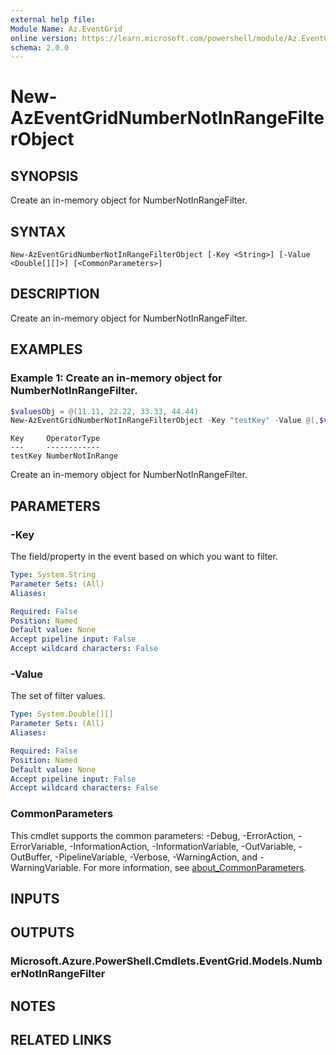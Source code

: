 ```yaml
---
external help file:
Module Name: Az.EventGrid
online version: https://learn.microsoft.com/powershell/module/Az.EventGrid/new-azeventgridnumbernotinrangefilterobject
schema: 2.0.0
---
```


# New-AzEventGridNumberNotInRangeFilterObject

## SYNOPSIS
Create an in-memory object for NumberNotInRangeFilter.

## SYNTAX

```
New-AzEventGridNumberNotInRangeFilterObject [-Key <String>] [-Value <Double[][]>] [<CommonParameters>]
```

## DESCRIPTION
Create an in-memory object for NumberNotInRangeFilter.

## EXAMPLES

### Example 1: Create an in-memory object for NumberNotInRangeFilter.
```powershell
$valuesObj = @(11.11, 22.22, 33.33, 44.44)
New-AzEventGridNumberNotInRangeFilterObject -Key "testKey" -Value @(,$valuesObj)
```

```output
Key     OperatorType
---     ------------
testKey NumberNotInRange
```

Create an in-memory object for NumberNotInRangeFilter.

## PARAMETERS

### -Key
The field/property in the event based on which you want to filter.

```yaml
Type: System.String
Parameter Sets: (All)
Aliases:

Required: False
Position: Named
Default value: None
Accept pipeline input: False
Accept wildcard characters: False
```

### -Value
The set of filter values.

```yaml
Type: System.Double[][]
Parameter Sets: (All)
Aliases:

Required: False
Position: Named
Default value: None
Accept pipeline input: False
Accept wildcard characters: False
```

### CommonParameters
This cmdlet supports the common parameters: -Debug, -ErrorAction, -ErrorVariable, -InformationAction, -InformationVariable, -OutVariable, -OutBuffer, -PipelineVariable, -Verbose, -WarningAction, and -WarningVariable. For more information, see [about_CommonParameters](http://go.microsoft.com/fwlink/?LinkID=113216).

## INPUTS

## OUTPUTS

### Microsoft.Azure.PowerShell.Cmdlets.EventGrid.Models.NumberNotInRangeFilter

## NOTES

## RELATED LINKS

